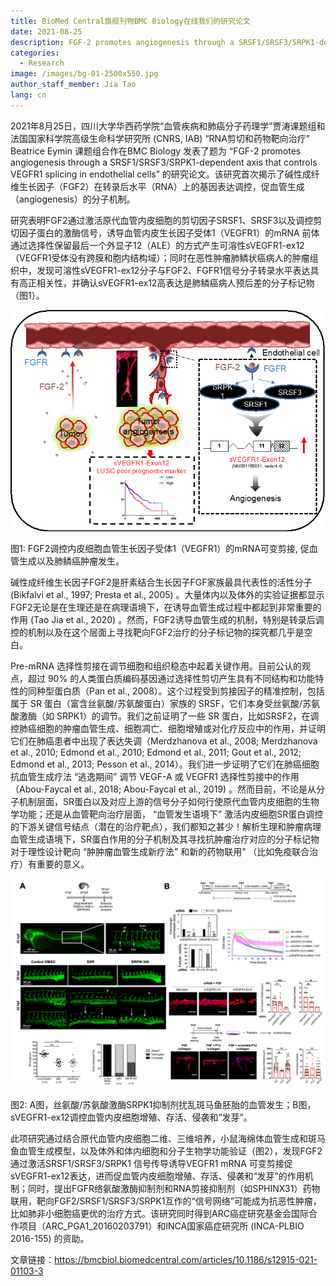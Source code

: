 ```yaml
---
title: BioMed Central旗舰刊物BMC Biology在线我们的研究论文
date: 2021-08-25
description: FGF-2 promotes angiogenesis through a SRSF1/SRSF3/SRPK1-dependent axis that controls VEGFR1 splicing in endothelial cells
categories:
  - Research
image: /images/bg-01-2500x550.jpg
author_staff_member: Jia Tao
lang: cn
---
```

2021年8月25日，四川大学华西药学院“血管疾病和肺癌分子药理学”贾涛课题组和法国国家科学院高级生命科学研究所 (CNRS, IAB) “RNA剪切和药物靶向治疗” Beatrice Eymin 课题组合作在BMC Biology 发表了题为 “FGF-2 promotes angiogenesis through a SRSF1/SRSF3/SRPK1-dependent axis that controls VEGFR1 splicing in endothelial cells” 的研究论文。该研究首次揭示了碱性成纤维生长因子（FGF2）在转录后水平（RNA）上的基因表达调控，促血管生成（angiogenesis）的分子机制。


研究表明FGF2通过激活原代血管内皮细胞的剪切因子SRSF1、SRSF3以及调控剪切因子蛋白的激酶信号，诱导血管内皮生长因子受体1（VEGFR1）的mRNA 前体通过选择性保留最后一个外显子12（ALE）的方式产生可溶性sVEGFR1-ex12（VEGFR1受体没有跨膜和胞内结构域）；同时在恶性肿瘤肺鳞状癌病人的肿瘤组织中，发现可溶性sVEGFR1-ex12分子与FGF2、FGFR1信号分子转录水平表达具有高正相关性，并确认sVEGFR1-ex12高表达是肺鳞癌病人预后差的分子标记物（图1）。

![](/images/news-20210825-01.png)

图1: FGF2调控内皮细胞血管生长因子受体1（VEGFR1）的mRNA可变剪接, 促血管生成以及肺鳞癌肿瘤发生。

碱性成纤维生长因子FGF2是肝素结合生长因子FGF家族最具代表性的活性分子(Bikfalvi et al., 1997; Presta et al., 2005) 。大量体内以及体外的实验证据都显示FGF2无论是在生理还是在病理语境下，在诱导血管生成过程中都起到非常重要的作用 (Tao Jia et al., 2020) 。然而，FGF2诱导血管生成的机制，特别是转录后调控的机制以及在这个层面上寻找靶向FGF2治疗的分子标记物的探究都几乎是空白。

Pre-mRNA 选择性剪接在调节细胞和组织稳态中起着关键作用。目前公认的观点，超过 90% 的人类蛋白质编码基因通过选择性剪切产生具有不同结构和功能特性的同种型蛋白质（Pan et al., 2008）。这个过程受到剪接因子的精准控制，包括属于 SR 蛋白（富含丝氨酸/苏氨酸蛋白）家族的 SRSF，它们本身受丝氨酸/苏氨酸激酶（如 SRPK1）的调节。我们之前证明了一些 SR 蛋白，比如SRSF2，在调控肺癌细胞的肿瘤血管生成、细胞凋亡、细胞增殖或对化疗反应中的作用，并证明它们在肺癌患者中出现了表达失调（Merdzhanova et al., 2008; Merdzhanova et al., 2010; Edmond et al., 2010; Edmond et al., 2011; Gout et al., 2012; Edmond et al., 2013; Pesson et al., 2014）。我们进一步证明了它们在肺癌细胞抗血管生成疗法 “逃逸期间” 调节 VEGF-A 或 VEGFR1 选择性剪接中的作用（Abou-Faycal et al., 2018; Abou-Faycal et al., 2019) 。然而目前，不论是从分子机制层面，SR蛋白以及对应上游的信号分子如何行使原代血管内皮细胞的生物学功能；还是从血管靶向治疗层面， “血管发生语境下” 激活内皮细胞SR蛋白调控的下游关键信号结点（潜在的治疗靶点），我们都知之甚少！解析生理和肿瘤病理血管生成语境下，SR蛋白作用的分子机制及其寻找抗肿瘤治疗对应的分子标记物对于理性设计靶向 “肿肿瘤血管生成新疗法” 和新的药物联用” （比如免疫联合治疗）有重要的意义。	

![](/images/news-20210825-02.png)

图2: A图，丝氨酸/苏氨酸激酶SRPK1抑制剂扰乱斑马鱼胚胎的血管发生；B图，sVEGFR1-ex12调控血管内皮细胞增殖、存活、侵袭和“发芽”。

此项研究通过结合原代血管内皮细胞二维、三维培养，小鼠海绵体血管生成和斑马鱼血管生成模型，以及体外和体内细胞和分子生物学功能验证（图2），发现FGF2通过激活SRSF1/SRSF3/SRPK1 信号传导诱导VEGFR1 mRNA 可变剪接促sVEGFR1-ex12表达，进而促血管内皮细胞增殖、存活、侵袭和“发芽”的作用机制；同时，提出FGFR络氨酸激酶抑制剂和RNA剪接抑制剂（如SPHINX31）药物联用，靶向FGF2/SRSF1/SRSF3/SRPK1互作的“信号网络”可能成为抗恶性肿瘤，比如肺非小细胞癌更优的治疗方式。该研究同时得到ARC癌症研究基金会国际合作项目（ARC_PGA1_20160203791）和INCA国家癌症研究所 (INCA-PLBIO 2016-155) 的资助。

文章链接：https://bmcbiol.biomedcentral.com/articles/10.1186/s12915-021-01103-3

